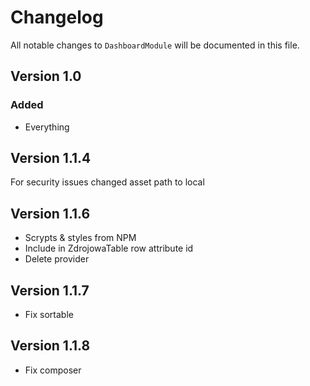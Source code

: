 # Changelog

All notable changes to `DashboardModule` will be documented in this file.

## Version 1.0

### Added
- Everything

## Version 1.1.4
For security issues changed asset path to local

## Version 1.1.6
- Scrypts & styles from NPM
- Include in ZdrojowaTable row attribute id
- Delete provider

## Version 1.1.7
- Fix sortable

## Version 1.1.8
- Fix composer